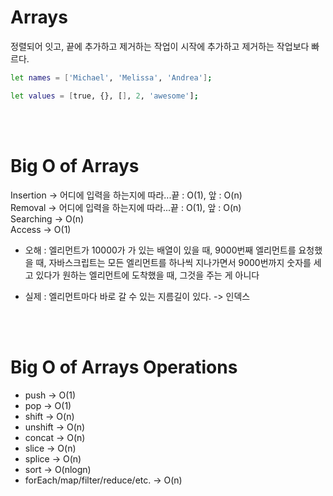 # Arrays

정렬되어 잇고, 끝에 추가하고 제거하는 작업이 시작에 추가하고 제거하는 작업보다 빠르다.

```bash
let names = ['Michael', 'Melissa', 'Andrea'];

let values = [true, {}, [], 2, 'awesome'];
```

<br/><br/>

# Big O of Arrays

Insertion -> 어디에 입력을 하는지에 따라...끝 : O(1), 앞 : O(n)<br/>
Removal -> 어디에 입력을 하는지에 따라...끝 : O(1), 앞 : O(n)<br/>
Searching -> O(n)<br/>
Access -> O(1)<br/>

- 오해 : 엘리먼트가 10000가 가 있는 배열이 있을 때, 9000번째 엘리먼트를 요청했을 때, 자바스크립트는 모든 엘리먼트를 하나씩 지나가면서 9000번까지 숫자를 세고 있다가 원하는 엘리먼트에 도착했을 때, 그것을 주는 게 아니다

- 실제 : 엘리먼트마다 바로 갈 수 있는 지름길이 있다. -> 인덱스

<br/><br/>

# Big O of Arrays Operations

- push -> O(1)
- pop -> O(1)
- shift -> O(n)
- unshift -> O(n)
- concat -> O(n)
- slice -> O(n)
- splice -> O(n)
- sort -> O(nlogn)
- forEach/map/filter/reduce/etc. -> O(n)
